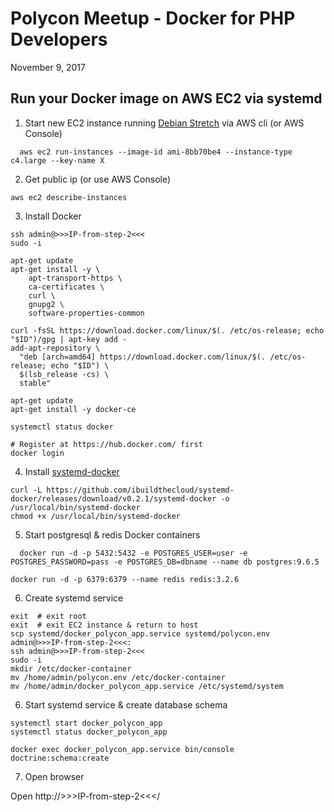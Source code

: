 # Polycon Meetup - Docker for PHP Developers
November 9, 2017



## Run your Docker image on AWS EC2 via systemd

1. Start new EC2 instance running [Debian Stretch](https://wiki.debian.org/Cloud/AmazonEC2Image/Stretch) via AWS cli (or AWS Console)

```
  aws ec2 run-instances --image-id ami-8bb70be4 --instance-type c4.large --key-name X
```


2. Get public ip (or use AWS Console)

```
aws ec2 describe-instances
```


3. Install Docker

```
ssh admin@>>>IP-from-step-2<<<
sudo -i

apt-get update
apt-get install -y \
    apt-transport-https \
    ca-certificates \
    curl \
    gnupg2 \
    software-properties-common

curl -fsSL https://download.docker.com/linux/$(. /etc/os-release; echo "$ID")/gpg | apt-key add -
add-apt-repository \
  "deb [arch=amd64] https://download.docker.com/linux/$(. /etc/os-release; echo "$ID") \
  $(lsb_release -cs) \
  stable"

apt-get update
apt-get install -y docker-ce

systemctl status docker

# Register at https://hub.docker.com/ first
docker login
```


4. Install [systemd-docker](https://github.com/ibuildthecloud/systemd-docker)

```
curl -L https://github.com/ibuildthecloud/systemd-docker/releases/download/v0.2.1/systemd-docker -o /usr/local/bin/systemd-docker
chmod +x /usr/local/bin/systemd-docker
```

5. Start postgresql & redis Docker containers

```
  docker run -d -p 5432:5432 -e POSTGRES_USER=user -e POSTGRES_PASSWORD=pass -e POSTGRES_DB=dbname --name db postgres:9.6.5  
docker run -d -p 6379:6379 --name redis redis:3.2.6
```

6. Create systemd service

```
exit  # exit root
exit  # exit EC2 instance & return to host
scp systemd/docker_polycon_app.service systemd/polycon.env admin@>>>IP-from-step-2<<<:
ssh admin@>>>IP-from-step-2<<<
sudo -i
mkdir /etc/docker-container
mv /home/admin/polycon.env /etc/docker-container
mv /home/admin/docker_polycon_app.service /etc/systemd/system
```

6. Start systemd service & create database schema

```
systemctl start docker_polycon_app
systemctl status docker_polycon_app

docker exec docker_polycon_app.service bin/console doctrine:schema:create
```

7. Open browser

Open http://>>>IP-from-step-2<<</
